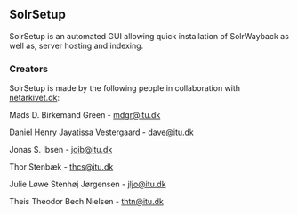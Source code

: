 ## SolrSetup

SolrSetup is an automated GUI allowing quick installation of SolrWayback as well as, server hosting and indexing.

### Creators

SolrSetup is made by the following people in collaboration with [netarkivet.dk](http://netarkivet.dk/):

Mads D. Birkemand Green - mdgr@itu.dk

Daniel Henry Jayatissa Vestergaard - dave@itu.dk 

Jonas S. Ibsen - joib@itu.dk

Thor Stenbæk - thcs@itu.dk

Julie Løwe Stenhøj Jørgensen - jljo@itu.dk

Theis Theodor Bech Nielsen - thtn@itu.dk